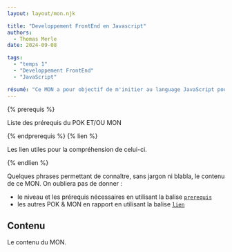 ```yaml
---
layout: layout/mon.njk

title: "Developpement FrontEnd en Javascript"
authors:
  - Thomas Merle
date: 2024-09-08

tags: 
  - "temps 1"
  - "Developpement FrontEnd"
  - "JavaScript"

résumé: "Ce MON a pour objectif de m'initier au language JavaScript pour coder le FrontEnd de mon 1er site de DarkKitchen"
---
```


{% prerequis %}

Liste des prérequis du POK ET/OU MON

{% endprerequis %}
{% lien %}

Les lien utiles pour la compréhension de celui-ci.

{% endlien %}

Quelques phrases permettant de connaître, sans jargon ni blabla, le contenu de ce MON. On oubliera pas de donner :

- le niveau et les prérequis nécessaires en utilisant la balise [`prerequis`](/cs/contribuer-au-site/#prerequis)
- les autres POK & MON en rapport en utilisant la balise [`lien`](/cs/contribuer-au-site/#lien)

## Contenu

Le contenu du MON.
